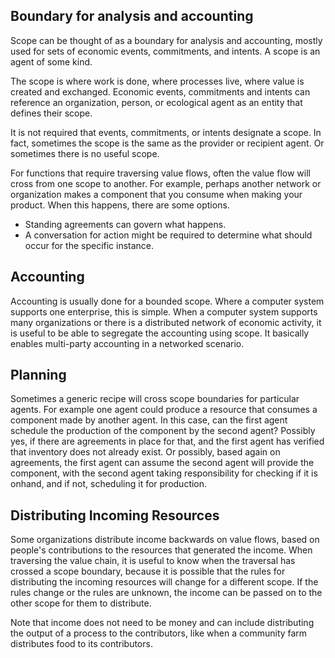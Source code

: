 ## Boundary for analysis and accounting

Scope can be thought of as a boundary for analysis and accounting, mostly used for sets of economic events, commitments, and intents.  A scope is an agent of some kind.

The scope is where work is done, where processes live, where value is created and exchanged. Economic events, commitments and intents can reference an organization, person, or ecological agent as an entity that defines their scope.

It is not required that events, commitments, or intents designate a scope.  In fact, sometimes the scope is the same as the provider or recipient agent.  Or sometimes there is no useful scope.

For functions that require traversing value flows, often the value flow will cross from one scope to another.  For example, perhaps another network or organization makes a component that you consume when making your product.  When this happens, there are some options.

* Standing agreements can govern what happens.
* A conversation for action might be required to determine what should occur for the specific instance.

## Accounting

Accounting is usually done for a bounded scope. Where a computer system supports one enterprise, this is simple.  When a computer system supports many organizations or there is a distributed network of economic activity, it is useful to be able to segregate the accounting using scope.  It basically enables multi-party accounting in a networked scenario.

## Planning

Sometimes a generic recipe will cross scope boundaries for particular agents. For example one agent could produce a resource that consumes a component made by another agent.  In this case, can the first agent schedule the production of the component by the second agent?  Possibly yes, if there are agreements in place for that, and the first agent has verified that inventory does not already exist.  Or possibly, based again on agreements, the first agent can assume the second agent will provide the component, with the second agent taking responsibility for checking if it is onhand, and if not, scheduling it for production.

## Distributing Incoming Resources

Some organizations distribute income backwards on value flows, based on people's contributions to the resources that generated the income.  When traversing the value chain, it is useful to know when the traversal has crossed a scope boundary, because it is possible that the rules for distributing the incoming resources will change for a different scope.  If the rules change or the rules are unknown, the income can be passed on to the other scope for them to distribute.

Note that income does not need to be money and can include distributing the output of a process to the contributors, like when a community farm distributes food to its contributors.

